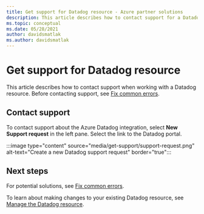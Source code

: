 ```yaml
---
title: Get support for Datadog resource - Azure partner solutions
description: This article describes how to contact support for a Datadog resource.
ms.topic: conceptual
ms.date: 05/28/2021
author: davidsmatlak
ms.author: davidsmatlak
---
```


# Get support for Datadog resource

This article describes how to contact support when working with a Datadog resource. Before contacting support, see [Fix common errors](troubleshoot.md).

## Contact support

To contact support about the Azure Datadog integration, select **New Support request** in the left pane. Select the link to the Datadog portal.

:::image type="content" source="media/get-support/support-request.png" alt-text="Create a new Datadog support request" border="true":::

## Next steps

For potential solutions, see [Fix common errors](troubleshoot.md).

To learn about making changes to your existing Datadog resource, see [Manage the Datadog resource](manage.md).
